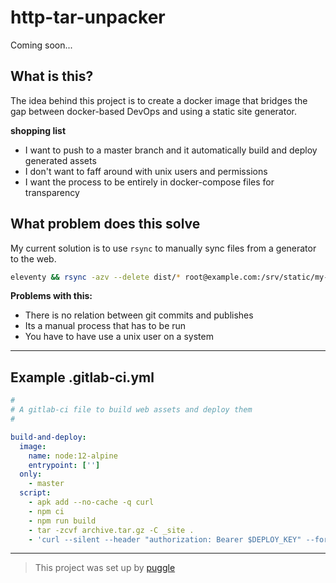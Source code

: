 # http-tar-unpacker

Coming soon...

## What is this?

The idea behind this project is to create a docker image that bridges the gap
between docker-based DevOps and using a static site generator.

**shopping list**

- I want to push to a master branch and it automatically build and deploy generated assets
- I don't want to faff around with unix users and permissions
- I want the process to be entirely in docker-compose files for transparency

## What problem does this solve

My current solution is to use `rsync` to manually sync files from a generator
to the web.

```bash
eleventy && rsync -azv --delete dist/* root@example.com:/srv/static/my-site
```

**Problems with this:**

- There is no relation between git commits and publishes
- Its a manual process that has to be run
- You have to have use a unix user on a system

---

## Example .gitlab-ci.yml

```yml
#
# A gitlab-ci file to build web assets and deploy them
#

build-and-deploy:
  image:
    name: node:12-alpine
    entrypoint: ['']
  only:
    - master
  script:
    - apk add --no-cache -q curl
    - npm ci
    - npm run build
    - tar -zcvf archive.tar.gz -C _site .
    - 'curl --silent --header "authorization: Bearer $DEPLOY_KEY" --form archive=@archive.tar.gz $DEPLOY_URL'
```

---

> This project was set up by [puggle](https://npm.im/puggle)
